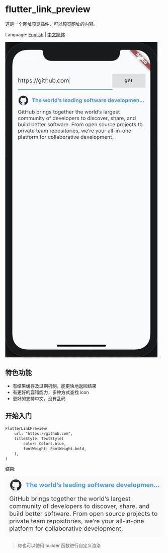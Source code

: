 # flutter_link_preview

这是一个网址预览插件，可以预览网址的内容。

Language: [English](README.md) | [中文简体](README-ZH.md)

![Demo](demo.jpg)

## 特色功能

-   有结果缓存及过期机制，能更快地返回结果
-   有更好的容错能力，多种方式查找 icon
-   更好的支持中文，没有乱码

## 开始入门

```
FlutterLinkPreview(
    url: "https://github.com",
    titleStyle: TextStyle(
        color: Colors.blue,
        fontWeight: FontWeight.bold,
    ),
)
```

结果:

![Result Image](web.jpg)

> 你也可以使用 builder 函数进行自定义渲染
